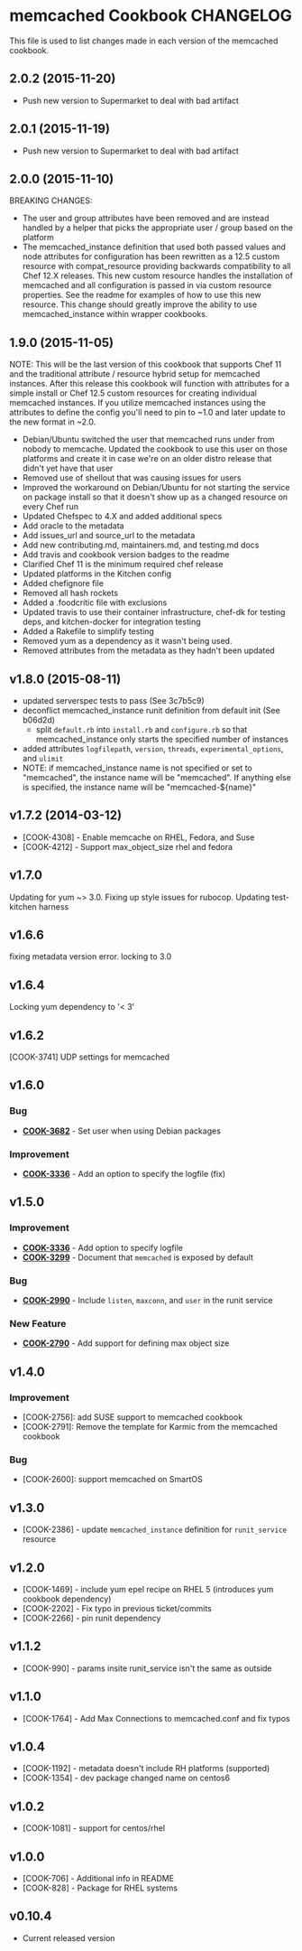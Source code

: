 memcached Cookbook CHANGELOG
============================
This file is used to list changes made in each version of the memcached cookbook.

2.0.2 (2015-11-20)
------------------
- Push new version to Supermarket to deal with bad artifact

2.0.1 (2015-11-19)
------------------
- Push new version to Supermarket to deal with bad artifact

2.0.0 (2015-11-10)
------------------

BREAKING CHANGES:
 - The user and group attributes have been removed and are instead handled by a helper that picks the appropriate user / group based on the platform
 - The memcached_instance definition that used both passed values and node attributes for configuration has been rewritten as a 12.5 custom resource with compat_resource providing backwards compatibility to all Chef 12.X releases.  This new custom resource handles the installation of memcached and all configuration is passed in via custom resource properties.  See the readme for examples of how to use this new resource.  This change should greatly improve the ability to use memcached_instance within wrapper cookbooks.

1.9.0 (2015-11-05)
------------------

NOTE: This will be the last version of this cookbook that supports Chef 11 and the traditional attribute / resource hybrid setup for memcached instances. After this release this cookbook will function with attributes for a simple install or Chef 12.5 custom resources for creating individual memcached instances.  If you utilize memcached instances using the attributes to define the config you'll need to pin to ~1.0 and later update to the new format in ~2.0.

- Debian/Ubuntu switched the user that memcached runs under from nobody to memcache.  Updated the cookbook to use this user on those platforms and create it in case we're on an older distro release that didn't yet have that user
- Removed use of shellout that was causing issues for users
- Improved the workaround on Debian/Ubuntu for not starting the service on package install so that it doesn't show up as a changed resource on every Chef run
- Updated Chefspec to 4.X and added additional specs
- Add oracle to the metadata
- Add issues_url and source_url to the metadata
- Add new contributing.md, maintainers.md, and testing.md docs
- Add travis and cookbook version badges to the readme
- Clarified Chef 11 is the minimum required chef release
- Updated platforms in the Kitchen config
- Added chefignore file
- Removed all hash rockets
- Added a .foodcritic file with exclusions
- Updated travis to use their container infrastructure, chef-dk for testing deps, and kitchen-docker for integration testing
- Added a Rakefile to simplify testing
- Removed yum as a dependency as it wasn't being used.
- Removed attributes from the metadata as they hadn't been updated

v1.8.0 (2015-08-11)
-------------------
- updated serverspec tests to pass (See 3c7b5c9)
- deconflict memcached_instance runit definition from default init (See b06d2d)
  - split `default.rb` into `install.rb` and `configure.rb` so that memcached_instance only starts the specified number of instances
- added attributes `logfilepath`, `version`, `threads`, `experimental_options`, and `ulimit`
- NOTE: if memcached_instance name is not specified or set to "memcached", the instance name will be "memcached". If anything else is specified, the instance name will be "memcached-${name}"

v1.7.2 (2014-03-12)
-------------------
- [COOK-4308] - Enable memcache on RHEL, Fedora, and Suse
- [COOK-4212] - Support max_object_size rhel and fedora


v1.7.0
------
Updating for yum ~> 3.0.
Fixing up style issues for rubocop.
Updating test-kitchen harness


v1.6.6
------
fixing metadata version error. locking to 3.0


v1.6.4
------
Locking yum dependency to '< 3'


v1.6.2
------
[COOK-3741] UDP settings for memcached


v1.6.0
------
### Bug
- **[COOK-3682](https://tickets.chef.io/browse/COOK-3682)** - Set user when using Debian packages

### Improvement
- **[COOK-3336](https://tickets.chef.io/browse/COOK-3336)** - Add an option to specify the logfile (fix)

v1.5.0
------
### Improvement
- **[COOK-3336](https://tickets.chef.io/browse/COOK-3336)** - Add option to specify logfile
- **[COOK-3299](https://tickets.chef.io/browse/COOK-3299)** - Document that `memcached` is exposed by default

### Bug
- **[COOK-2990](https://tickets.chef.io/browse/COOK-2990)** - Include `listen`, `maxconn`, and `user` in the runit service

### New Feature
- **[COOK-2790](https://tickets.chef.io/browse/COOK-2790)** - Add support for defining max object size

v1.4.0
------
### Improvement
- [COOK-2756]: add SUSE support to memcached cookbook
- [COOK-2791]: Remove the template for Karmic from the memcached cookbook

### Bug
- [COOK-2600]: support memcached on SmartOS

v1.3.0
------
- [COOK-2386] - update `memcached_instance` definition for `runit_service` resource

v1.2.0
------
- [COOK-1469] - include yum epel recipe on RHEL 5 (introduces yum cookbook dependency)
- [COOK-2202] - Fix typo in previous ticket/commits
- [COOK-2266] - pin runit dependency

v1.1.2
------
- [COOK-990] - params insite runit_service isn't the same as outside

v1.1.0
------
- [COOK-1764] - Add Max Connections to memcached.conf and fix typos

v1.0.4
------
- [COOK-1192] - metadata doesn't include RH platforms (supported)
- [COOK-1354] - dev package changed name on centos6

v1.0.2
------
- [COOK-1081] - support for centos/rhel

v1.0.0
------
- [COOK-706] - Additional info in README
- [COOK-828] - Package for RHEL systems

v0.10.4
-------
- Current released version
